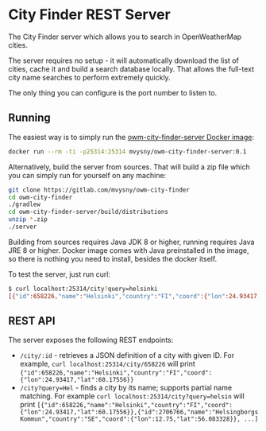 # City Finder REST Server

The City Finder server which allows you to search in OpenWeatherMap cities.

The server requires no setup - it will automatically download the list of cities,
cache it and build a search database locally. That allows the full-text city
name searches to perform extremely quickly.

The only thing you can configure is the port number to listen to.

## Running

The easiest way is to simply run the [owm-city-finder-server Docker image](https://cloud.docker.com/repository/docker/mvysny/owm-city-finder-server):

```bash
docker run --rm -ti -p25314:25314 mvysny/owm-city-finder-server:0.1
```

Alternatively, build the server from sources. That will build a zip file which
you can simply run for yourself on any machine:

```bash
git clone https://gitlab.com/mvysny/owm-city-finder
cd owm-city-finder
./gradlew
cd owm-city-finder-server/build/distributions
unzip *.zip
./server
```

Building from sources requires Java JDK 8 or higher, running requires Java JRE 8 or higher.
Docker image comes with Java preinstalled in the image, so there is nothing you need to install,
besides the docker itself.

To test the server, just run curl:

```bash
$ curl localhost:25314/city?query=helsinki
[{"id":658226,"name":"Helsinki","country":"FI","coord":{"lon":24.93417,"lat":60.17556}},{"id":658225,"name":"Helsinki","country":"FI","coord":{"lon":24.93545,"lat":60.169521}},{"id":658224,"name":"Helsinki","country":"FI","coord":{"lon":21.438101,"lat":60.60778}}]
```

## REST API

The server exposes the following REST endpoints:

* `/city/:id` - retrieves a JSON definition of a city with given ID. For example, `curl localhost:25314/city/658226` will print `{"id":658226,"name":"Helsinki","country":"FI","coord":{"lon":24.93417,"lat":60.17556}}`
* `/city?query=Hel` - finds a city by its name; supports partial name matching. For example `curl localhost:25314/city?query=helsin` will print `[{"id":658226,"name":"Helsinki","country":"FI","coord":{"lon":24.93417,"lat":60.17556}},{"id":2706766,"name":"Helsingborgs Kommun","country":"SE","coord":{"lon":12.75,"lat":56.083328}}, ...]`
